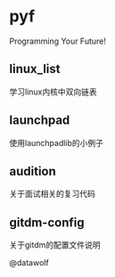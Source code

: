 pyf
===

Programming Your Future!


##  linux_list  ##
学习linux内核中双向链表

##  launchpad ##
使用launchpadlib的小例子

## audition ##
关于面试相关的复习代码

## gitdm-config ##
关于gitdm的配置文件说明



@datawolf
